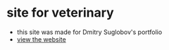 # site for veterinary 
- this site was made for Dmitry Suglobov's portfolio
- [view the website](https://didsov.github.io/site-veterinary/)

